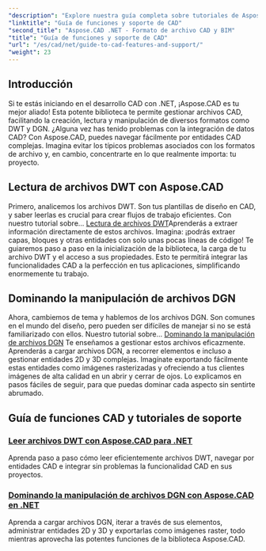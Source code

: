 ```yaml
---
"description": "Explore nuestra guía completa sobre tutoriales de Aspose.CAD para .NET, perfecta para desarrolladores que buscan mejorar su software con funciones CAD."
"linktitle": "Guía de funciones y soporte de CAD"
"second_title": "Aspose.CAD .NET - Formato de archivo CAD y BIM"
"title": "Guía de funciones y soporte de CAD"
"url": "/es/cad/net/guide-to-cad-features-and-support/"
"weight": 23
---
```


## Introducción

Si te estás iniciando en el desarrollo CAD con .NET, ¡Aspose.CAD es tu mejor aliado! Esta potente biblioteca te permite gestionar archivos CAD, facilitando la creación, lectura y manipulación de diversos formatos como DWT y DGN. ¿Alguna vez has tenido problemas con la integración de datos CAD? Con Aspose.CAD, puedes navegar fácilmente por entidades CAD complejas. Imagina evitar los típicos problemas asociados con los formatos de archivo y, en cambio, concentrarte en lo que realmente importa: tu proyecto.

## Lectura de archivos DWT con Aspose.CAD

Primero, analicemos los archivos DWT. Son tus plantillas de diseño en CAD, y saber leerlas es crucial para crear flujos de trabajo eficientes. Con nuestro tutorial sobre... [Lectura de archivos DWT](./read-dwt-files/)Aprenderás a extraer información directamente de estos archivos. Imagina: ¡podrás extraer capas, bloques y otras entidades con solo unas pocas líneas de código! Te guiaremos paso a paso en la inicialización de la biblioteca, la carga de tu archivo DWT y el acceso a sus propiedades. Esto te permitirá integrar las funcionalidades CAD a la perfección en tus aplicaciones, simplificando enormemente tu trabajo.

## Dominando la manipulación de archivos DGN

Ahora, cambiemos de tema y hablemos de los archivos DGN. Son comunes en el mundo del diseño, pero pueden ser difíciles de manejar si no se está familiarizado con ellos. Nuestro tutorial sobre... [Dominando la manipulación de archivos DGN](./mastering-dgn-file-manipulation/) Te enseñamos a gestionar estos archivos eficazmente. Aprenderás a cargar archivos DGN, a recorrer elementos e incluso a gestionar entidades 2D y 3D complejas. Imagínate exportando fácilmente estas entidades como imágenes rasterizadas y ofreciendo a tus clientes imágenes de alta calidad en un abrir y cerrar de ojos. Lo explicamos en pasos fáciles de seguir, para que puedas dominar cada aspecto sin sentirte abrumado.

## Guía de funciones CAD y tutoriales de soporte
### [Leer archivos DWT con Aspose.CAD para .NET](./read-dwt-files/)
Aprenda paso a paso cómo leer eficientemente archivos DWT, navegar por entidades CAD e integrar sin problemas la funcionalidad CAD en sus proyectos.
### [Dominando la manipulación de archivos DGN con Aspose.CAD en .NET](./mastering-dgn-file-manipulation/)
Aprenda a cargar archivos DGN, iterar a través de sus elementos, administrar entidades 2D y 3D y exportarlas como imágenes raster, todo mientras aprovecha las potentes funciones de la biblioteca Aspose.CAD.
